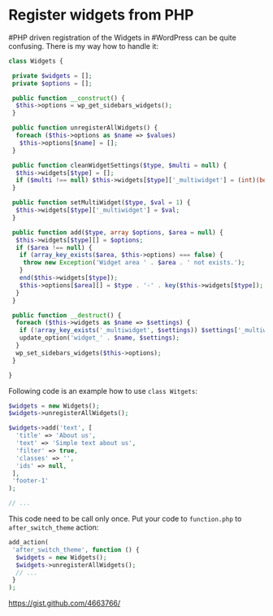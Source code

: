 # Register widgets from PHP

#PHP driven registration of the Widgets in #WordPress can be quite confusing. There is my way how to handle it:

```php
class Widgets {

 private $widgets = [];
 private $options = [];

 public function __construct() {
  $this->options = wp_get_sidebars_widgets();
 }

 public function unregisterAllWidgets() {
  foreach ($this->options as $name => $values)
   $this->options[$name] = [];
 }

 public function cleanWidgetSettings($type, $multi = null) {
  $this->widgets[$type] = [];
  if ($multi !== null) $this->widgets[$type]['_multiwidget'] = (int)(bool)$multi;
 }

 public function setMultiWidget($type, $val = 1) {
  $this->widgets[$type]['_multiwidget'] = $val;
 }

 public function add($type, array $options, $area = null) {
  $this->widgets[$type][] = $options;
  if ($area !== null) {
   if (array_key_exists($area, $this->options) === false) {
    throw new Exception('Widget area ' . $area . ' not exists.');
   }
   end($this->widgets[$type]);
   $this->options[$area][] = $type . '-' . key($this->widgets[$type]);
  }
 }

 public function __destruct() {
  foreach ($this->widgets as $name => $settings) {
   if (!array_key_exists('_multiwidget', $settings)) $settings['_multiwidget'] = 1;
   update_option('widget_' . $name, $settings);
  }
  wp_set_sidebars_widgets($this->options);
 }

}
```

Following code is an example how to use `class Witgets`:

```php
$widgets = new Widgets();
$widgets->unregisterAllWidgets();

$widgets->add('text', [
  'title' => 'About us',
  'text' => 'Simple text about us',
  'filter' => true,
  'classes' => '',
  'ids' => null,
 ],
 'footer-1'
);

// ...
```


 This code need to be call only once. Put your code to `function.php` to `after_switch_theme` action:

```php
add_action(
 'after_switch_theme', function () {
  $widgets = new Widgets();
  $widgets->unregisterAllWidgets();
  // ...
 }
);
```

https://gist.github.com/4663766/